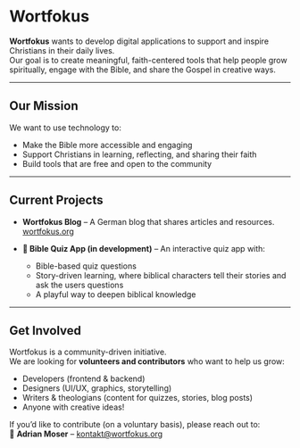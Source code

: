 # Wortfokus

**Wortfokus** wants to develop digital applications to support and inspire Christians in their daily lives.  
Our goal is to create meaningful, faith-centered tools that help people grow spiritually, engage with the Bible, and share the Gospel in creative ways.  

---

## Our Mission
We want to use technology to:
- Make the Bible more accessible and engaging  
- Support Christians in learning, reflecting, and sharing their faith  
- Build tools that are free and open to the community  

---

## Current Projects
- **Wortfokus Blog** – A German blog that shares articles and resources.  
   [wortfokus.org](https://wortfokus.org)  

- **📖 Bible Quiz App (in development)** – An interactive quiz app with:
  - Bible-based quiz questions  
  - Story-driven learning, where biblical characters tell their stories and ask the users questions  
  - A playful way to deepen biblical knowledge  

---

## Get Involved
Wortfokus is a community-driven initiative.  
We are looking for **volunteers and contributors** who want to help us grow:  
- Developers (frontend & backend)  
- Designers (UI/UX, graphics, storytelling)  
- Writers & theologians (content for quizzes, stories, blog posts)  
- Anyone with creative ideas!  

If you’d like to contribute (on a voluntary basis), please reach out to:  
📧 **Adrian Moser** – [kontakt@wortfokus.org](mailto:kontakt@wortfokus.org)  
